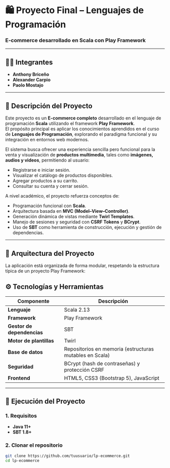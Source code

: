 # 🛍️ Proyecto Final – Lenguajes de Programación  
### E-commerce desarrollado en **Scala** con **Play Framework**

---

## 👨‍💻 Integrantes
- **Anthony Briceño**
- **Alexander Carpio**
- **Paolo Mostajo**

---

## 📘 Descripción del Proyecto

Este proyecto es un **E-commerce completo** desarrollado en el lenguaje de programación **Scala** utilizando el framework **Play Framework**.  
El propósito principal es aplicar los conocimientos aprendidos en el curso de **Lenguajes de Programación**, explorando el paradigma funcional y su integración en entornos web modernos.

El sistema busca ofrecer una experiencia sencilla pero funcional para la venta y visualización de **productos multimedia**, tales como **imágenes, audios y videos**, permitiendo al usuario:

- Registrarse e iniciar sesión.  
- Visualizar el catálogo de productos disponibles.  
- Agregar productos a su carrito.  
- Consultar su cuenta y cerrar sesión.  

A nivel académico, el proyecto refuerza conceptos de:
- Programación funcional con **Scala**.  
- Arquitectura basada en **MVC (Model–View–Controller)**.  
- Generación dinámica de vistas mediante **Twirl Templates**.  
- Manejo de sesiones y seguridad con **CSRF Tokens** y **BCrypt**.  
- Uso de **SBT** como herramienta de construcción, ejecución y gestión de dependencias.  

---

## 🧱 Arquitectura del Proyecto

La aplicación está organizada de forma modular, respetando la estructura típica de un proyecto Play Framework:



## ⚙️ Tecnologías y Herramientas

| Componente | Descripción |
|-------------|-------------|
| **Lenguaje** | Scala 2.13 |
| **Framework** | Play Framework |
| **Gestor de dependencias** | SBT |
| **Motor de plantillas** | Twirl |
| **Base de datos** | Repositorios en memoria (estructuras mutables en Scala) |
| **Seguridad** | BCrypt (hash de contraseñas) y protección CSRF |
| **Frontend** | HTML5, CSS3 (Bootstrap 5), JavaScript |

---

## 🚀 Ejecución del Proyecto

### 1. Requisitos
- **Java 11+**
- **SBT 1.8+**

### 2. Clonar el repositorio
```bash
git clone https://github.com/tuusuario/lp-ecommerce.git
cd lp-ecommerce
